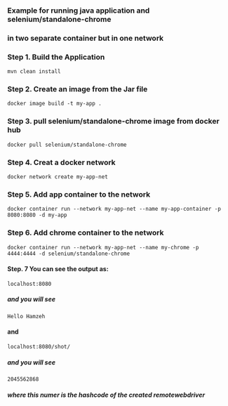 ### Example for running java application and selenium/standalone-chrome
### in two separate container but in one network


### Step 1. Build the Application

`mvn clean install`


### Step 2. Create an image from the Jar file

`docker image build -t my-app .`

### Step 3. pull selenium/standalone-chrome image from docker hub

`docker pull selenium/standalone-chrome`


### Step 4. Creat a docker network
`docker network create my-app-net`

### Step 5. Add app container to the network
`docker container run --network my-app-net --name my-app-container -p 8080:8080 -d my-app`


### Step 6. Add chrome container to the network
`docker container run --network my-app-net --name my-chrome -p 4444:4444 -d selenium/standalone-chrome
`


#### Step. 7 You can see the output as:
 `localhost:8080`
##### and you will see
 `Hello Hamzeh`
#### and
 `localhost:8080/shot/`
##### and you will see
 `2045562868`
##### where this numer is the hashcode of the created remotewebdriver